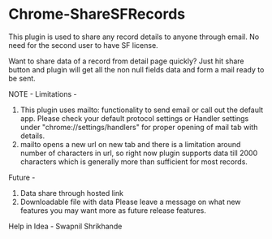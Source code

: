 # Chrome-ShareSFRecords
This plugin is used to share any record details to anyone through email. No need for the second user to have SF license.

Want to share data of a record from detail page quickly? Just hit share button and plugin will get all the non null fields data and form a mail ready to be sent.

NOTE - 
Limitations - 
1. This plugin uses mailto: functionality to send email or call out the default app. Please check your default protocol settings or Handler settings under "chrome://settings/handlers" for proper opening of mail tab with details.
2. mailto opens a new url on new tab and there is a limitation around number of characters in url, so right now plugin supports data till 2000 characters which is generally more than sufficient for most records.


Future - 
1. Data share through hosted link
2. Downloadable file with data
Please leave a message on what new features you may want more as future release features.

Help in Idea - Swapnil Shrikhande
